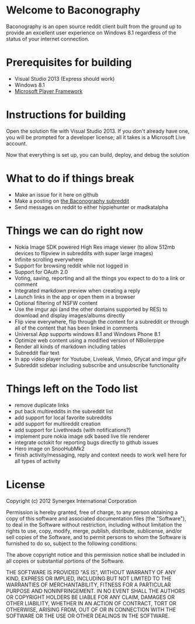 # Welcome to Baconography
Baconography is an open source reddit client built from the ground up to provide an excellent user experience on Windows 8.1 regardless of the status of your internet connection.

# Prerequisites for building
*   Visual Studio 2013 (Express should work)
*   Windows 8.1
*   [Microsoft Player Framework](https://playerframework.codeplex.com/releases/view/121773)

# Instructions for building
Open the solution file with Visual Studio 2013. If you don't already have one, you will be prompted for a developer license; all it takes is a Microsoft Live account.

Now that everything is set up, you can build, deploy, and debug the solution

# What to do if things break
*   Make an issue for it here on github
*   Make a posting on [the Baconography subreddit](http://reddit.com/r/baconography)
*   Send messages on reddit to either hippiehunter or madkatalpha

# Things we can do right now
*   Nokia Image SDK powered High Res image viewer (to allow 512mb devices to flipview in subreddits with super large images)
*   Infinite scrolling everywhere
*   Support for browsing reddit while not logged in
*   Support for OAuth 2.0
*   Voting, saving, reporting and all the things you expect to do to a link or comment
*   Integrated markdown preview when creating a reply
*   Launch links in the app or open them in a browser
*   Optional filtering of NSFW content
*   Use the imgur api (and the other domains supported by RES) to download and display images/albums directly
*   Flip view everywhere, flip through the content for a subreddit or through all of the content that has been linked in comments
*   Universal App supports windows 8.1 and Windows Phone 8.1
*   Optimize web content using a modified version of NBoilerpipe
*   Render all kinds of markdown including tables
*   Subreddit flair text
*   In app video player for Youtube, Liveleak, Vimeo, Gfycat and imgur gifv
*   Subreddit sidebar including subscribe and unsubscribe functionality

# Things left on the Todo list
*   remove duplicate links
*   put back multireddits in the subreddit list
*   add support for local favorite subreddits
*   add support for multireddit creation
*   add support for Livethreads (with notifications?)
*   implement pure nokia image sdk based live tile renderer
*   integrate octokit for reporting bugs directly to github issues
*   Hero image on SnooHubMk2
*   finish activity/messaging, reply and context needs to work well here for all types of activity

# License
Copyright (c) 2012 Synergex International Corporation

Permission is hereby granted, free of charge, to any person obtaining a copy of this software and associated documentation files (the "Software"), to deal in  the Software without restriction, including without limitation the rights to use, copy, modify, merge, publish, distribute, sublicense, and/or sell copies of the Software, and to permit persons to whom the Software is furnished to do so, subject to the following conditions:

The above copyright notice and this permission notice shall be included in all copies or substantial portions of the Software.

THE SOFTWARE IS PROVIDED "AS IS", WITHOUT WARRANTY OF ANY KIND, EXPRESS OR IMPLIED, INCLUDING BUT NOT LIMITED TO THE WARRANTIES OF MERCHANTABILITY, FITNESS FOR A PARTICULAR PURPOSE AND NONINFRINGEMENT. IN NO EVENT SHALL THE AUTHORS OR COPYRIGHT HOLDERS BE LIABLE FOR ANY CLAIM, DAMAGES OR OTHER LIABILITY, WHETHER IN AN ACTION OF CONTRACT, TORT OR OTHERWISE, ARISING FROM, OUT OF OR IN CONNECTION WITH THE SOFTWARE OR THE USE OR OTHER DEALINGS IN THE SOFTWARE.
